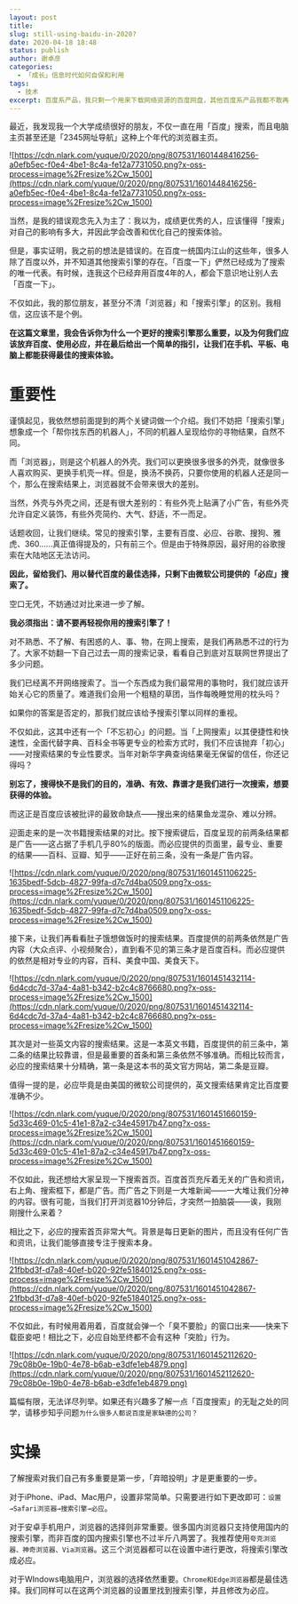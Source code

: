 ```yaml
---
layout: post
title: 
slug: still-using-baidu-in-2020?
date: 2020-04-18 18:48
status: publish
author: 谢卓彦
categories: 
  - 「成长」信息时代如何自保和利用
tags:
  - 技术
excerpt: 百度系产品，我只剩一个用来下载网络资源的百度网盘，其他百度系产品我都不敢再用了。
---
```


最近，我发现我一个大学成绩很好的朋友，不仅一直在用「百度」搜索，而且电脑主页甚至还是「2345网址导航」这种上个年代的浏览器主页。

![https://cdn.nlark.com/yuque/0/2020/png/807531/1601448416256-a0efb5ec-f0e4-4be1-8c4a-fe12a7731050.png?x-oss-process=image%2Fresize%2Cw_1500](https://cdn.nlark.com/yuque/0/2020/png/807531/1601448416256-a0efb5ec-f0e4-4be1-8c4a-fe12a7731050.png?x-oss-process=image%2Fresize%2Cw_1500)

当然，是我的错误观念先入为主了：我以为，成绩更优秀的人，应该懂得「搜索」对自己的影响有多大，并因此学会改善和优化自己的搜索体验。

但是，事实证明，我之前的想法是错误的。在百度一统国内江山的这些年，很多人除了百度以外，并不知道其他搜索引擎的存在。「百度一下」俨然已经成为了搜索的唯一代表。有时候，连我这个已经弃用百度4年的人，都会下意识地让别人去「百度一下」。

不仅如此，我的那位朋友，甚至分不清「浏览器」和「搜索引擎」的区别。我相信，这应该不是个例。

**在这篇文章里，我会告诉你为什么一个更好的搜索引擎那么重要，以及为何我们应该放弃百度、使用必应，并在最后给出一个简单的指引，让我们在手机、平板、电脑上都能获得最佳的搜索体验。**

# **重要性**

谨慎起见，我依然想前面提到的两个关键词做一个介绍。我们不妨把「搜索引擎」想象成一个「帮你找东西的机器人」，不同的机器人呈现给你的寻物结果，自然不同。

而「浏览器」，则是这个机器人的外壳。我们可以更换很多很多的外壳，就像很多人喜欢购买、更换手机壳一样。但是，换汤不换药，只要你使用的机器人还是同一个，那么在搜索结果上，浏览器就不会带来很大的差别。

当然，外壳与外壳之间，还是有很大差别的：有些外壳上贴满了小广告，有些外壳允许自定义装饰，有些外壳简约、大气、舒适，不一而足。

话题收回，让我们继续。常见的搜索引擎，主要有百度、必应、谷歌、搜狗、雅虎、360……真正值得提及的，只有前三个。但是由于特殊原因，最好用的谷歌搜索在大陆地区无法访问。

**因此，留给我们、用以替代百度的最佳选择，只剩下由微软公司提供的「必应」搜索了。**

空口无凭，不妨通过对比来进一步了解。

**我必须指出：请不要再轻视你用的搜索引擎了！**

对不熟悉、不了解、有困惑的人、事、物，在网上搜索，是我们再熟悉不过的行为了。大家不妨翻一下自己过去一周的搜索记录，看看自己到底对互联网世界提出了多少问题。

我们已经离不开网络搜索了。当一个东西成为我们最常用的事物时，我们就应该开始关心它的质量了。难道我们会用一个粗糙的草团，当作每晚睡觉用的枕头吗？

如果你的答案是否定的，那我们就应该给予搜索引擎以同样的重视。

不仅如此，这其中还有一个「不忘初心」的问题。当「上网搜索」以其便捷性和快速性，全面代替字典、百科全书等更专业的检索方式时，我们不应该抛弃「初心」——对搜索结果的专业性要求。当年对新华字典查询结果毫无保留的信任，你还记得吗？

**别忘了，搜得快不是我们的目的，准确、有效、靠谱才是我们进行一次搜索，想要获得的体验。**

而这正是百度应该被批评的最致命缺点——搜出来的结果鱼龙混杂、难以分辨。

迎面走来的是一次书籍搜索结果的对比。按下搜索键后，百度呈现的前两条结果都是广告——这占据了手机几乎80%的版面。而必应提供的页面里，最专业、重要的结果——百科、豆瓣、知乎——正好在前三条，没有一条是广告内容。

![https://cdn.nlark.com/yuque/0/2020/png/807531/1601451106225-1635bedf-5dcb-4827-99fa-d7c7d4ba0509.png?x-oss-process=image%2Fresize%2Cw_1500](https://cdn.nlark.com/yuque/0/2020/png/807531/1601451106225-1635bedf-5dcb-4827-99fa-d7c7d4ba0509.png?x-oss-process=image%2Fresize%2Cw_1500)

接下来，让我们再看看肚子饿想做饭时的搜索结果。百度提供的前两条依然是广告内容（大众点评、小视频聚合），直到看不见的第三条才是百度百科。而必应提供的依然是相对专业的内容，百科、美食中国、美食天下。

![https://cdn.nlark.com/yuque/0/2020/png/807531/1601451432114-6d4cdc7d-37a4-4a81-b342-b2c4c8766680.png?x-oss-process=image%2Fresize%2Cw_1500](https://cdn.nlark.com/yuque/0/2020/png/807531/1601451432114-6d4cdc7d-37a4-4a81-b342-b2c4c8766680.png?x-oss-process=image%2Fresize%2Cw_1500)

其次是对一些英文内容的搜索结果。这是一本英文书籍，百度提供的前三条中，第二条的结果比较靠谱，但是最重要的首条和第三条依然不够准确。而相比较而言，必应的搜索结果十分精确，第一条是这本书的英文官方网站，第二条是豆瓣。

值得一提的是，必应毕竟是由美国的微软公司提供的，英文搜索结果肯定比百度要准确不少。

![https://cdn.nlark.com/yuque/0/2020/png/807531/1601451660159-5d33c469-01c5-41e1-87a2-c34e45917b47.png?x-oss-process=image%2Fresize%2Cw_1500](https://cdn.nlark.com/yuque/0/2020/png/807531/1601451660159-5d33c469-01c5-41e1-87a2-c34e45917b47.png?x-oss-process=image%2Fresize%2Cw_1500)

不仅如此，我还想给大家呈现一下搜索首页。百度首页充斥着无关的广告和资讯，右上角、搜索框下，都是广告。而广告之下则是一大堆新闻——一大堆让我们分神的内容。很有可能，当我们打开浏览器10分钟后，才突然一拍脑袋——诶，我刚刚搜什么来着？

相比之下，必应的搜索首页非常大气。背景是每日更新的图片，而且没有任何广告和资讯，让我们能够直接专注于搜索本身。

![https://cdn.nlark.com/yuque/0/2020/png/807531/1601451042867-21fbbd3f-d7a8-40ef-b020-92fe51840125.png?x-oss-process=image%2Fresize%2Cw_1500](https://cdn.nlark.com/yuque/0/2020/png/807531/1601451042867-21fbbd3f-d7a8-40ef-b020-92fe51840125.png?x-oss-process=image%2Fresize%2Cw_1500)

不仅如此，有时候用着用着，百度就会弹一个「臭不要脸」的窗口出来——快来下载臣妾吧！相比之下，必应自始至终都不会有这种「突脸」行为。

![https://cdn.nlark.com/yuque/0/2020/png/807531/1601452112620-79c08b0e-19b0-4e78-b6ab-e3dfe1eb4879.png](https://cdn.nlark.com/yuque/0/2020/png/807531/1601452112620-79c08b0e-19b0-4e78-b6ab-e3dfe1eb4879.png)

篇幅有限，无法详尽列举。如果还有兴趣多了解一点「百度搜索」的无耻之处的同学，请移步知乎问题`为什么很多人都说百度是家缺德的公司？`

# **实操**

了解搜索对我们自己有多重要是第一步，「弃暗投明」才是更重要的一步。

对于iPhone、iPad、Mac用户，设置非常简单。只需要进行如下更改即可：`设置→Safari浏览器→搜索引擎→必应`。

对于安卓手机用户，浏览器的选择则非常重要。很多国内浏览器只支持使用国内的搜索引擎，而非百度的国内搜索引擎也不过半斤八两罢了。我推荐使用`夸克浏览器、神奇浏览器、Via浏览器`。这三个浏览器都可以在设置中进行更改，将搜索引擎改成必应。

对于WIndows电脑用户，浏览器的选择依然重要。`Chrome和Edge浏览器`都是最佳选择。我们同样可以在这两个浏览器的设置里找到搜索引擎，并且修改为必应。
